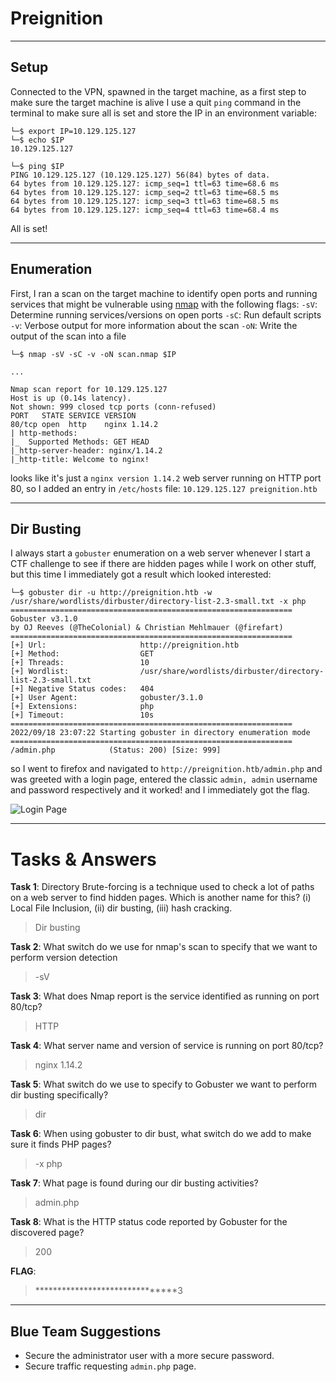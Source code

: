 # Preignition

---

## Setup

Connected to the VPN, spawned in the target machine, as a first step to make sure the target machine is alive I use a quit `ping` command in the terminal to make sure all is set and store the IP in an environment variable:

```shell
└─$ export IP=10.129.125.127
└─$ echo $IP
10.129.125.127

└─$ ping $IP                                                                          
PING 10.129.125.127 (10.129.125.127) 56(84) bytes of data.
64 bytes from 10.129.125.127: icmp_seq=1 ttl=63 time=68.6 ms
64 bytes from 10.129.125.127: icmp_seq=2 ttl=63 time=68.5 ms
64 bytes from 10.129.125.127: icmp_seq=3 ttl=63 time=68.5 ms
64 bytes from 10.129.125.127: icmp_seq=4 ttl=63 time=68.4 ms
````

All is set!

---

## Enumeration

First, I ran a scan on the target machine to identify open ports and running services that might be vulnerable using [nmap](https://nmap.org) with the following flags:
`-sV`: Determine running services/versions on open ports
`-sC`: Run default scripts
`-v`: Verbose output for more information about the scan
`-oN`: Write the output of the scan into a file

```shell
└─$ nmap -sV -sC -v -oN scan.nmap $IP

...

Nmap scan report for 10.129.125.127
Host is up (0.14s latency).
Not shown: 999 closed tcp ports (conn-refused)
PORT   STATE SERVICE VERSION
80/tcp open  http    nginx 1.14.2
| http-methods: 
|_  Supported Methods: GET HEAD
|_http-server-header: nginx/1.14.2
|_http-title: Welcome to nginx!
```

looks like it's just a `nginx version 1.14.2` web server running on HTTP port 80, so I added an entry in `/etc/hosts` file: `10.129.125.127	preignition.htb`

---

## Dir Busting

I always start a `gobuster` enumeration on a web server whenever I start a CTF challenge to see if there are hidden pages while I work on other stuff, but this time I immediately got a result which looked interested:

```shell
└─$ gobuster dir -u http://preignition.htb -w /usr/share/wordlists/dirbuster/directory-list-2.3-small.txt -x php
===============================================================
Gobuster v3.1.0
by OJ Reeves (@TheColonial) & Christian Mehlmauer (@firefart)
===============================================================
[+] Url:                     http://preignition.htb
[+] Method:                  GET
[+] Threads:                 10
[+] Wordlist:                /usr/share/wordlists/dirbuster/directory-list-2.3-small.txt
[+] Negative Status codes:   404
[+] User Agent:              gobuster/3.1.0
[+] Extensions:              php
[+] Timeout:                 10s
===============================================================
2022/09/18 23:07:22 Starting gobuster in directory enumeration mode
===============================================================
/admin.php            (Status: 200) [Size: 999]
```

so I went to firefox and navigated to `http://preignition.htb/admin.php` and was greeted with a login page, entered the classic `admin, admin` username and password respectively and it worked! and I immediately got the flag.

![Login Page](https://imgur.com/i0iqZvv.png)

---

# Tasks & Answers

**Task 1**: Directory Brute-forcing is a technique used to check a lot of paths on a web server to find hidden pages. Which is another name for this? (i) Local File Inclusion, (ii) dir busting, (iii) hash cracking.
> Dir busting

**Task 2**: What switch do we use for nmap's scan to specify that we want to perform version detection
> -sV

**Task 3**: What does Nmap report is the service identified as running on port 80/tcp?
> HTTP

**Task 4**: What server name and version of service is running on port 80/tcp?
> nginx 1.14.2

**Task 5**: What switch do we use to specify to Gobuster we want to perform dir busting specifically?
> dir

**Task 6**: When using gobuster to dir bust, what switch do we add to make sure it finds PHP pages?
> -x php

**Task 7**: What page is found during our dir busting activities?
> admin.php

**Task 8**: What is the HTTP status code reported by Gobuster for the discovered page?
> 200

**FLAG**: 
> *******************************3

---

## Blue Team Suggestions

- Secure the administrator user with a more secure password.
- Secure traffic requesting `admin.php` page.